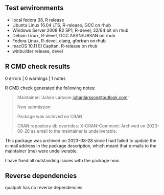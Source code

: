 ## Test environments

* local fedora 38, R release
* Ubuntu Linux 16.04 LTS, R-release, GCC on rhub
* Windows Server 2008 R2 SP1, R-devel, 32/64 bit on rhub
* Debian Linux, R-devel, GCC ASAN/UBSAN on rhub
* Fedora Linux, R-devel, clang, gfortran on rhub
* macOS 10.11 El Capitan, R-release on rhub
* winbuilder release, devel

## R CMD check results

0 errors | 0 warnings | 1 notes

R CMD check generated the following notes:

> Maintainer: 'Johan Larsson <johanlarsson@outlook.com>'
>
> New submission
>
> Package was archived on CRAN
>
> CRAN repository db overrides:
> X-CRAN-Comment: Archived on 2023-08-28 as email to the maintainer is
> undeliverable.

This package was archived on 2023-08-28 since I had failed to update the e-mail address in the package description, which meant that e-mails to the maintainer (me) were undeliverable.

I have fixed all outstanding issues with the package now.

## Reverse dependencies

qualpalr has no reverse dependencies.
